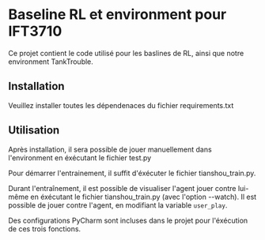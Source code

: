 # Baseline RL et environment pour IFT3710

Ce projet contient le code utilisé pour les baslines de RL, ainsi que notre environment TankTrouble.

## Installation

Veuillez installer toutes les dépendenaces du fichier requirements.txt

## Utilisation

Après installation, il sera  possible de jouer manuellement dans l'environment en éxécutant le fichier test.py

Pour démarrer l'entrainement, il suffit d'éxécuter le fichier tianshou_train.py.

Durant l'entraînement, il est possible de visualiser l'agent jouer contre lui-même en éxécutant le fichier tianshou_train.py (avec l'option --watch). Il est possible de jouer contre l'agent, en modifiant la variable `user_play`. 

Des configurations PyCharm sont incluses dans le projet pour l'éxécution de ces trois fonctions.